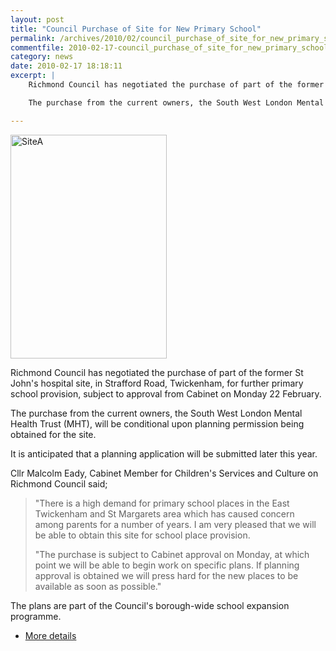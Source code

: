 ```yaml
---
layout: post
title: "Council Purchase of Site for New Primary School"
permalink: /archives/2010/02/council_purchase_of_site_for_new_primary_school.html
commentfile: 2010-02-17-council_purchase_of_site_for_new_primary_school
category: news
date: 2010-02-17 18:18:11
excerpt: |
    Richmond Council has negotiated the purchase of part of the former St John's hospital site, in Strafford Road, Twickenham, for further primary school provision, subject to approval from Cabinet on Monday 22 February.

    The purchase from the current owners, the South West London Mental Health Trust (MHT), will be conditional upon planning permission being obtained for the site.

---
```


<a href="/assets/images/2010/SiteA.png" title="See larger version of - SiteA"><img src="/assets/images/2010/SiteA_thumb.png" width="250" height="358" alt="SiteA" class="right" /></a>

Richmond Council has negotiated the purchase of part of the former St John's hospital site, in Strafford Road, Twickenham, for further primary school provision, subject to approval from Cabinet on Monday 22 February.

The purchase from the current owners, the South West London Mental Health Trust (MHT), will be conditional upon planning permission being obtained for the site.

It is anticipated that a planning application will be submitted later this year.

Cllr Malcolm Eady, Cabinet Member for Children's Services and Culture on Richmond Council said;

> "There is a high demand for primary school places in the East Twickenham and St Margarets area which has caused concern among parents for a number of years. I am very pleased that we will be able to obtain this site for school place provision.
> 
>  "The purchase is subject to Cabinet approval on Monday, at which point we will be able to begin work on specific plans. If planning approval is obtained we will press hard for the new places to be available as soon as possible."
> 
 The plans are part of the Council's borough-wide school expansion programme.

-   [More details](http://www.richmond.gov.uk/cabinet_meetings_agendas_and_documents?mgl=ieListDocuments.aspx&CId=163&MId=2222&Ver=4)
